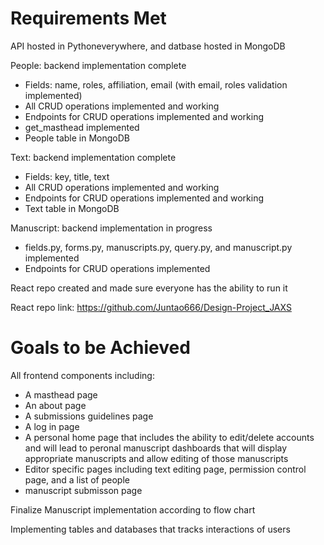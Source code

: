 # Requirements Met

API hosted in Pythoneverywhere, and datbase hosted in MongoDB

People: backend implementation complete
  - Fields: name, roles, affiliation, email (with email, roles validation implemented)
  - All CRUD operations implemented and working
  - Endpoints for CRUD operations implemented and working
  - get_masthead implemented
  - People table in MongoDB

Text: backend implementation complete
  - Fields: key, title, text
  - All CRUD operations implemented and working
  - Endpoints for CRUD operations implemented and working
  - Text table in MongoDB
    
Manuscript: backend implementation in progress
  - fields.py, forms.py, manuscripts.py, query.py, and manuscript.py implemented
  - Endpoints for CRUD operations implemented

React repo created and made sure everyone has the ability to run it

React repo link: https://github.com/Juntao666/Design-Project_JAXS

# Goals to be Achieved

All frontend components including:
- A masthead page
- An about page
- A submissions guidelines page
- A log in page
- A personal home page that includes the ability to edit/delete accounts and will lead to peronal manuscript dashboards that will display appropriate manuscripts and allow editing of those manuscripts
- Editor specific pages including text editing page, permission control page, and a list of people
- manuscript submisson page

Finalize Manuscript implementation according to flow chart

Implementing tables and databases that tracks interactions of users
